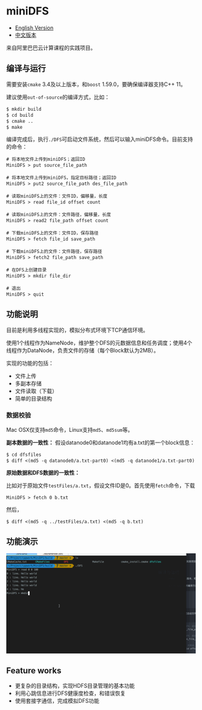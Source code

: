 # miniDFS

- [English Version](README_en.md)
- [中文版本](README.md)

来自阿里巴巴云计算课程的实践项目。

## 编译与运行

需要安装`cmake` 3.4及以上版本，和`boost` 1.59.0，要确保编译器支持C++ 11。

建议使用`out-of-source`的编译方式，比如：

```shell
$ mkdir build
$ cd build
$ cmake ..
$ make
```
编译完成后，执行`./DFS`可启动文件系统，然后可以输入miniDFS命令。目前支持的命令：

```shell
# 将本地文件上传到miniDFS；返回ID
MiniDFS > put source_file_path

# 将本地文件上传到miniDFS，指定目标路径；返回ID
MiniDFS > put2 source_file_path des_file_path

# 读取miniDFS上的文件：文件ID，偏移量，长度
MiniDFS > read file_id offset count

# 读取miniDFS上的文件：文件路径，偏移量，长度
MiniDFS > read2 file_path offset count

# 下载miniDFS上的文件：文件ID，保存路径
MiniDFS > fetch file_id save_path

# 下载miniDFS上的文件：文件路径，保存路径
MiniDFS > fetch2 file_path save_path

# 在DFS上创建目录
MiniDFS > mkdir file_dir

# 退出
MiniDFS > quit
```

## 功能说明
目前是利用多线程实现的，模拟分布式环境下TCP通信环境。

使用1个线程作为NameNode，维护整个DFS的元数据信息和任务调度；使用4个线程作为DataNode，负责文件的存储（每个Block默认为2MB）。

实现的功能的包括：

- 文件上传
- 多副本存储
- 文件读取（下载）
- 简单的目录结构

### 数据校验
Mac OSX仅支持`md5`命令，Linux支持`md5`、`md5sum`等。

**副本数据的一致性：**
假设datanode0和datanode1均有a.txt的第一个block信息：

```shell
$ cd dfsfiles
$ diff <(md5 -q datanode0/a.txt-part0) <(md5 -q datanode1/a.txt-part0)
```

**原始数据和DFS数据的一致性：**

比如对于原始文件`testFiles/a.txt`，假设文件ID是0。首先使用`fetch`命令，下载
```shell
MiniDFS > fetch 0 b.txt
```
然后，
```shell
$ diff <(md5 -q ../testFiles/a.txt) <(md5 -q b.txt)
```

## 功能演示

![dd](demo.gif)

## Feature works
- 更复杂的目录结构，实现HDFS目录管理的基本功能
- 利用心跳信息进行DFS健康度检查，和错误恢复
- 使用套接字通信，完成模拟DFS功能
